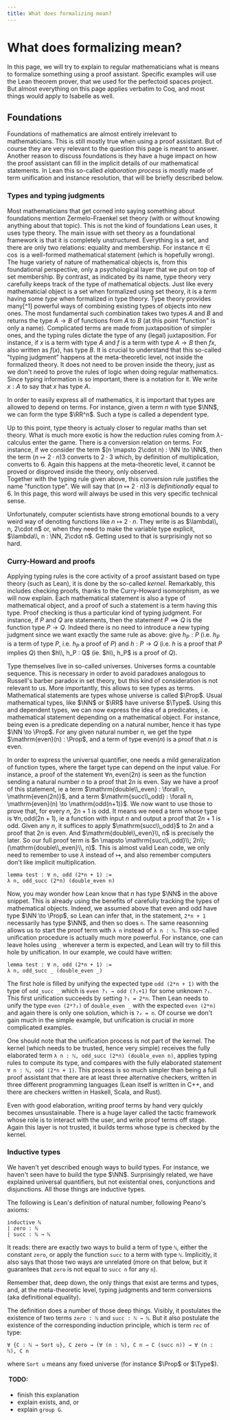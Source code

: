 ```yaml
---
title: What does formalizing mean?
---
```


# What does formalizing mean?

In this page, 
we will try to explain to regular mathematicians what is means to
formalize something using a proof assistant.
Specific examples will use the Lean theorem prover,
that we used for the perfectoid spaces project.
But almost everything on this page applies verbatim to Coq,
and most things would apply to Isabelle as well.

## Foundations

Foundations of mathematics are almost entirely irrelevant to mathematicians. 
This is still mostly true when using a proof assistant.
But of course they are very relevant to the question this page is meant
to answer.
Another reason to discuss foundations is they have a huge impact on how
the proof assistant can fill in the implicit details of our mathematical
statements.
In Lean this so-called *elaboration process* is mostly made of term
unification and instance resolution, 
that will be briefly described below.

### Types and typing judgments

Most mathematicians that get corned into saying something about
foundations mention Zermelo-Fraenkel set theory
(with or without knowing anything about that topic).
This is not the kind of foundations Lean uses,
it uses type theory.
The main issue with set theory as a foundational framework is that it is
completely unstructured. 
Everything is a set, 
and there are only two relations: equality and membership. 
For instance $\pi \in \cos$ is a well-formed mathematical statement
(which is hopefully wrong). 
The huge variety of nature of mathematical objects is, 
from this foundational perspective, 
only a psychological layer that we put on top of set membership. 
By contrast, as indicated by its name, 
type theory very carefully keeps track of the type of mathematical objects. 
Just like every mathematicial object is a set when formalized using set theory, 
it is a *term* having some *type* when formalized in type theory.
Type theory provides many[^1] powerful ways of combining existing types of
objects into new ones. 
The most fundamental such combination takes two types $A$ and $B$ and
returns the type $A \to B$ of functions from $A$ to $B$
(at this point "function" is only a name). 
Complicated terms are made from juxtaposition of simpler ones, 
and the typing rules dictate the type of any (legal) juxtaposition. 
For instance, if $x$ is a term with type $A$ and $f$ is a term with type
$A \to B$ then $f x$,
also written as $f(x)$, has type $B$. 
It is crucial to understand that this so-called "typing judgment" happens at the meta-theoretic level,
not inside the formalized theory. 
It does not need to be proven inside the theory, 
just as we don't need to prove the rules of logic when doing regular
mathematics.
Since typing information is so important, there is a notation for it.
We write $x : A$ to say that $x$ has type $A$.

In order to easily express all of mathematics, 
it is important that types are allowed to depend on terms.
For instance, given a term $n$ with type $\NN$, 
we can form the type $\RR^n$.
Such a type is called a dependent type.

Up to this point, type theory is actualy closer to regular maths than
set theory. What is much more exotic is how the reduction rules coming
from $\lambda$-calculus enter the game. There is a conversion relation
on terms. For instance, if we consider the term 
$(n \mapsto 2\cdot n) : \NN \to \NN$,
then the term $(n \mapsto 2\cdot n) 3$ converts to
$2\cdot 3$ which, by definition of multiplication, converts to $6$.
Again this happens at the meta-theoretic level, 
it cannot be proved or disproved inside the theory, only observed.  
Together with the typing rule given above, 
this conversion rule justifies the name "function type". 
We will say that $(n \mapsto 2 \cdot n) 3$ is
*definitionally* equal to $6$. 
In this page, this word will always be used in this very specific
technical sense.

Unfortunately, computer scientists have strong emotional bounds to a
very weird way of denoting functions like $n \mapsto 2\cdot n$.
They write is as $\lambda\\, n, 2\cdot n$ or,
when they need to make the variable type explicit,
$\lambda\\, n : \NN, 2\cdot n$.
Getting used to that is surprisingly not so hard.

### Curry-Howard and proofs

Applying typing rules is the core activity of a proof assistant based on
type theory (such as Lean), it is done by the so-called *kernel*. 
Remarkably, this includes checking proofs, thanks to the Curry-Howard
isomorphism,
as we will now explain.
Each mathematical statement is also a type of mathematical object, 
and a proof of such a statement is a term having this type.
Proof checking is thus a particular kind of typing judgment.
For instance, if $P$ and $Q$ are statements, 
then the statement $P \implies Q$ is the function type $P \to Q$.
Indeed there is no need to introduce a new typing judgment since we want
exactly the same rule as above:
give $h_P : P$ (i.e. $h_P$ is a term of type $P$, i.e. $h_P$ a proof of $P$) 
and $h : P \to Q$ (i.e. $h$ is a proof that $P$ implies $Q$) then
$h\\, h_P : Q$ (ie. $h\\, h_P$ is a proof of $Q$).

Type themselves live in so-called universes. 
Universes forms a countable sequence.
This is necessary in order to avoid paradoxes analogous
to Russell's barber paradox in set theory,
but this kind of consideration is not relevant to us.
More importantly, this allows to see types as terms.
Mathematical statements are types whose universe is called $\Prop$.
Usual mathematical types, like $\NN$ or $\RR$ have universe $\Type$.
Using this and dependent types, we can now express the idea of a
predicates, 
i.e. mathematical statement depending on a mathematical object.
For instance, being even is a predicate depending on a natural number,
hence it has type $\NN \to \Prop$.
For any given natural number $n$, we get the type $\mathrm{even}(n) : \Prop$, 
and a term of type $\mathrm{even}(n)$ is a proof that $n$ is even.

In order to express the universal quantifier,
one needs a mild generalization of function types, 
where the target type can depend on the input value.
For instance, a proof of the statement $\forall n, \mathrm{even(2n)}$ is
seen as the function sending a natural number $n$ to a proof that $2n$
is even.
Say we have a proof of this statement, ie a term
$\mathrm{double\\_even} : \forall n, \mathrm{even(2n)}$,
and a term 
$\mathrm{succ\\_odd} : \forall n, \mathrm{even}(n) \to \mathrm{odd(n+1)}$.
We now want to use those to prove that, for every $n$, 
$2n+1$ is odd.
It means we need a term whose type is
$\forall n, \mathrm{odd(2n+1)}$,
ie a function with input $n$ and output a proof that
$2n+1$ is odd.
Given any $n$, it suffices to apply $\mathrm{succ\\_odd}$ to 
$2n$ and a proof that $2n$ is even.
And $\mathrm{double\\_even}\\, n$ is precisely the later.
So our full proof term is 
$n \mapsto \mathrm{succ\\_odd}\\; 2n\\; (\mathrm{double\\_even}\\, n)$.
This is almost valid Lean code, we only need to remember
to use $\lambda$ instead of $\mapsto$,
and also remember computers don't like implicit multiplication.
```lean
lemma test : ∀ n, odd (2*n + 1) :=
λ n, odd_succ (2*n) (double_even n)
```

Now, you may wonder how Lean know that $n$ has type $\NN$ in the above
snippet.
This is already using the benefits of carefully tracking the types of
mathematical objects.
Indeed, we assumed above that $\mathrm{even}$ and $\mathrm{odd}$ have
type $\NN \to \Prop$,
so Lean can infer that, in the statement,
`2*n + 1` necessarily has type $\NN$,
and then so does `n`.
The same reasonning allows us to start the proof term with `λ n` instead
of `λ n : ℕ`.
This so-called unification procedure is actually much more powerful.
For instance, one can leave holes using `_` wherever a term is 
expected, and Lean will try to fill this hole by unification.
In our example, we could have written:
```lean
lemma test : ∀ n, odd (2*n + 1) :=
λ n, odd_succ _ (double_even _)
```
The first hole is filled by unifying the expected type
`odd (2*n + 1)` with the type of `odd_succ _` which is
`even ?₁ → odd (?₁+1)` for some unknown `?₁`. 
This first unification succeeds by setting `?₁ = 2*n`.
Then Lean needs to unify the type `even (2*?₂)` of `double_even _` with 
the expected `even (2*n)` and again there is only one solution, which is `?₂ = n`.
Of course we don't gain much in the simple example, but unification is
crucial in more complicated examples.

One should note that the unification process is not part of the kernel.
The kernel (which needs to be trusted, hence very simple) receives 
the fully elaborated term `λ n : ℕ, odd_succ (2*n) (double_even n)`,
applies typing rules to compute its type, 
and compares with the fully elaborated statement
`∀ n : ℕ, odd (2*n + 1)`.
This process is so much simpler than being a full proof assistant
that there are at least three alternative checkers,
written in three different programming languages
(Lean itself is written in C++, and there are checkers written
in Haskell, Scala, and Rust).

Even with good elaboration, 
writing proof terms by hand very quickly becomes unsustainable.
There is a huge layer called the tactic framework whose role is
to interact with the user,
and write proof terms off stage.
Again this layer is not trusted, it builds terms whose type
is checked by the kernel.

### Inductive types

We haven't yet described enough ways to build types.
For instance, we haven't seen have to build the type $\NN$.
Surprisingly related, we have explained universal quantifiers,
but not existential ones, conjunctions and disjunctions.
All those things are inductive types.

The following is Lean's definition of natural number, following Peano's
axioms:
```lean
inductive ℕ
| zero : ℕ
| succ : ℕ → ℕ
```
It reads: there are exactly two ways to build a term of type `ℕ`, either
the constant `zero`, or apply the function `succ` to a term with type
`ℕ`.
Implicitly, it also says that those two ways are unrelated
(more on that below, but it guarantees that `zero` is not
equal to `succ n` for any `n`).

Remember that, deep down, the only things that exist are terms and types, 
and, at the meta-theoretic level, typing judgments and term conversions
(aka definitional equality). 

The definition does a number of those deep things. 
Visibly, it postulates the existence of two terms `zero : ℕ` and 
`succ : ℕ → ℕ`.
But it also postulate the existence of the corresponding induction
principle, which is term `rec` of type:
```lean
∀ {C : ℕ → Sort u}, C zero → (∀ (n : ℕ), C n → C (succ n)) → ∀ (n : ℕ), C n
```
where `Sort u` means any fixed universe (for instance $\Prop$ or $\Type$).

####  TODO: 

* finish this explanation
* explain exists, and, or
* explain `group G`.

